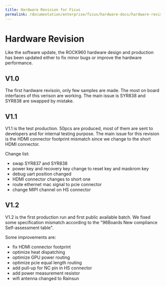 ```yaml
---
title: Hardware Revision for Ficus
permalink: /documentation/enterprise/ficus/hardware-docs/hardware-revision/
---
```


# Hardware Revision

Like the software update, the ROCK960 hardware design and production has been updated either to fix minor bugs or improve the hardware performance.

## V1.0

The first hardware revisoin, only few samples are made. The most on board interfaces of this verison are working. The main issue is SYR838 and SYR838 are swapped by mistake.

## V1.1

V1.1 is the test production. 50pcs are produced, most of them are sent to developers and for internal testing purpose. The main issue for this revision is the HDMI connector footprint mismatch since we change to the short HDMI connector.

Change list:

* swap SYR837 and SYR838
* power key and recovery key change to reset key and maskrom key
* debug uart position changed
* HDMI connector changes to short one
* route ethernet mac signal to pcie connector
* change MIPI channel on HS connector

## V1.2

V1.2 is the first production run and first public available batch. We fixed some specification mismatch according to the "96Boards New compliance Self-assessment table".

Some improvements are:

* fix HDMI connector footprint
* optimize heat dispatching
* optimize GPU power routing
* optimize pcie equal length routing
* add pull-up for NC pin in HS connector
* add power measurement resistor
* wifi antenna changed to Rainsun
